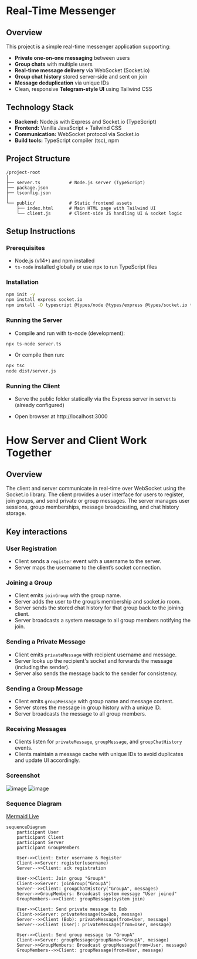 # Real-Time Messenger

## Overview

This project is a simple real-time messenger application supporting:

- **Private one-on-one messaging** between users  
- **Group chats** with multiple users  
- **Real-time message delivery** via WebSocket (Socket.io)  
- **Group chat history** stored server-side and sent on join  
- **Message deduplication** via unique IDs  
- Clean, responsive **Telegram-style UI** using Tailwind CSS

## Technology Stack

- **Backend:** Node.js with Express and Socket.io (TypeScript)  
- **Frontend:** Vanilla JavaScript + Tailwind CSS  
- **Communication:** WebSocket protocol via Socket.io  
- **Build tools:** TypeScript compiler (tsc), npm

## Project Structure
```
/project-root
│
├── server.ts           # Node.js server (TypeScript)
├── package.json
├── tsconfig.json
│
└── public/             # Static frontend assets
    ├── index.html      # Main HTML page with Tailwind UI
    └── client.js       # Client-side JS handling UI & socket logic
```

## Setup Instructions

### Prerequisites

- Node.js (v14+) and npm installed  
- `ts-node` installed globally or use npx to run TypeScript files

### Installation

```bash
npm init -y
npm install express socket.io
npm install -D typescript @types/node @types/express @types/socket.io ts-node
```

### Running the Server
- Compile and run with ts-node (development):
```bash
npx ts-node server.ts
```
- Or compile then run:
```bash
npx tsc
node dist/server.js

```

### Running the Client
- Serve the public folder statically via the Express server in server.ts (already configured)

- Open browser at http://localhost:3000

# How Server and Client Work Together

## Overview

The client and server communicate in real-time over WebSocket using the Socket.io library. The client provides a user interface for users to register, join groups, and send private or group messages. The server manages user sessions, group memberships, message broadcasting, and chat history storage.

## Key interactions

### User Registration

- Client sends a `register` event with a username to the server.  
- Server maps the username to the client’s socket connection.

### Joining a Group

- Client emits `joinGroup` with the group name.  
- Server adds the user to the group’s membership and socket.io room.  
- Server sends the stored chat history for that group back to the joining client.  
- Server broadcasts a system message to all group members notifying the join.

### Sending a Private Message

- Client emits `privateMessage` with recipient username and message.  
- Server looks up the recipient's socket and forwards the message (including the sender).  
- Server also sends the message back to the sender for consistency.

### Sending a Group Message

- Client emits `groupMessage` with group name and message content.  
- Server stores the message in group history with a unique ID.  
- Server broadcasts the message to all group members.

### Receiving Messages

- Clients listen for `privateMessage`, `groupMessage`, and `groupChatHistory` events.  
- Clients maintain a message cache with unique IDs to avoid duplicates and update UI accordingly.

### Screenshot
![image](https://github.com/user-attachments/assets/a5e239e0-6ba9-47f7-9334-60b4a976dcc2)
![image](https://github.com/user-attachments/assets/330ae68c-17fc-4e29-921a-403aa1ee5fbe)


### Sequence Diagram

[Mermaid Live](https://mermaid.live/edit#pako:eNqNVE2P2jAQ_SvWHCqQsihkIUAkkLq0alWJHrrqpcrFmwzBLbZT21mVIv57J180CKIlp3j83ps3M7aPkOgUIQKLvwtUCX4QPDNcxorRl3PjRCJyrhz7btFcR9d7gcpdx5_RvN7CfzK6yDcoX9DYWNX7pfLDalVLReyjcmhYQUHFJbJ37BtmwrpWrYYRvk4RMdNsD1rKsAbW-w8dZZ78atCGO6FVj4EvWiiWlUZZDJXh9zH0JP9J2Aoy-A_tzV9prnfcfSYL2hw6HI9JtJZnaC_Zq1W3YxF7MpqnCbeO2QMVLVsaOS2rqPxg2trtcq-MbGrmoBEqmcOejjyjSlluxCt3eM7oNHvSLz19acBtDqeXhD0X2dMhNiDQ8Iq8NVouS0dv80vUnQL9hdaj75T55im46Ge1-ErncHljvPdO90KxtwF3zfcmGzzIjEghcqZADyQaycslHEvlGNwOJcYQ0W-KW17sXVn8iWh0jX9oLVsmZcp2EG353tKqyFPqe_OGnCHUVDRrXSgH0TysJCA6wh9ajUePQTAN5uFiNp2E44UHB4o-jvwwmMwmYeDP_YU_Pnnwt8rpj-azqQeYCro_m_rlqh6w0z9uFp51)

```mermaid
sequenceDiagram
    participant User
    participant Client
    participant Server
    participant GroupMembers

    User->>Client: Enter username & Register
    Client->>Server: register(username)
    Server-->>Client: ack registration

    User->>Client: Join group "GroupA"
    Client->>Server: joinGroup("GroupA")
    Server-->>Client: groupChatHistory("GroupA", messages)
    Server->>GroupMembers: Broadcast system message "User joined"
    GroupMembers-->>Client: groupMessage(system join)

    User->>Client: Send private message to Bob
    Client->>Server: privateMessage(to=Bob, message)
    Server-->>Client (Bob): privateMessage(from=User, message)
    Server-->>Client (User): privateMessage(from=User, message)

    User->>Client: Send group message to "GroupA"
    Client->>Server: groupMessage(groupName="GroupA", message)
    Server->>GroupMembers: Broadcast groupMessage(from=User, message)
    GroupMembers-->>Client: groupMessage(from=User, message)


```
